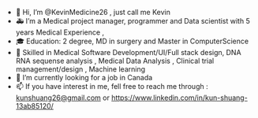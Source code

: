 - 👋 Hi, I’m @KevinMedicine26 ,  just call me Kevin 
- 🚑 I’m a Medical project manager, programmer and Data scientist with 5 years Medical Experience ,
- 🎓 Education: 2 degree, MD in surgery and Master in ComputerScience
- 👀 Skilled in Medical Software Development/UI/Full stack design, DNA RNA sequense analysis , Medical Data Analysis , Clinical trial management/design , Machine learning  
- 💞️ I’m currently looking for a job in Canada       
- 📫 If you have interest in me, fell free to reach me through : kunshuang26@gmail.com or https://www.linkedin.com/in/kun-shuang-13ab85120/

<!---
KevinMedicine26/KevinMedicine26 is a ✨ special ✨ repository because its `README.md` (this file) appears on your GitHub profile.
You can click the Preview link to take a look at your changes.
--->

